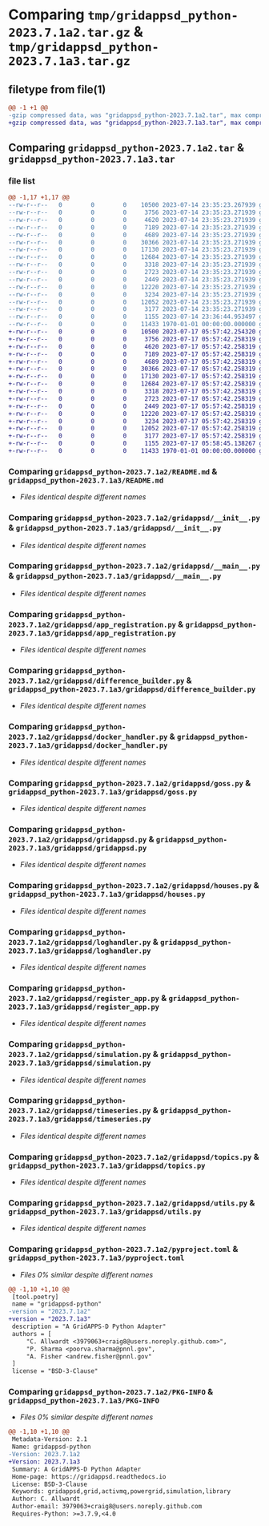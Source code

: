 # Comparing `tmp/gridappsd_python-2023.7.1a2.tar.gz` & `tmp/gridappsd_python-2023.7.1a3.tar.gz`

## filetype from file(1)

```diff
@@ -1 +1 @@
-gzip compressed data, was "gridappsd_python-2023.7.1a2.tar", max compression
+gzip compressed data, was "gridappsd_python-2023.7.1a3.tar", max compression
```

## Comparing `gridappsd_python-2023.7.1a2.tar` & `gridappsd_python-2023.7.1a3.tar`

### file list

```diff
@@ -1,17 +1,17 @@
--rw-r--r--   0        0        0    10500 2023-07-14 23:35:23.267939 gridappsd_python-2023.7.1a2/README.md
--rw-r--r--   0        0        0     3756 2023-07-14 23:35:23.271939 gridappsd_python-2023.7.1a2/gridappsd/__init__.py
--rw-r--r--   0        0        0     4620 2023-07-14 23:35:23.271939 gridappsd_python-2023.7.1a2/gridappsd/__main__.py
--rw-r--r--   0        0        0     7189 2023-07-14 23:35:23.271939 gridappsd_python-2023.7.1a2/gridappsd/app_registration.py
--rw-r--r--   0        0        0     4689 2023-07-14 23:35:23.271939 gridappsd_python-2023.7.1a2/gridappsd/difference_builder.py
--rw-r--r--   0        0        0    30366 2023-07-14 23:35:23.271939 gridappsd_python-2023.7.1a2/gridappsd/docker_handler.py
--rw-r--r--   0        0        0    17130 2023-07-14 23:35:23.271939 gridappsd_python-2023.7.1a2/gridappsd/goss.py
--rw-r--r--   0        0        0    12684 2023-07-14 23:35:23.271939 gridappsd_python-2023.7.1a2/gridappsd/gridappsd.py
--rw-r--r--   0        0        0     3318 2023-07-14 23:35:23.271939 gridappsd_python-2023.7.1a2/gridappsd/houses.py
--rw-r--r--   0        0        0     2723 2023-07-14 23:35:23.271939 gridappsd_python-2023.7.1a2/gridappsd/loghandler.py
--rw-r--r--   0        0        0     2449 2023-07-14 23:35:23.271939 gridappsd_python-2023.7.1a2/gridappsd/register_app.py
--rw-r--r--   0        0        0    12220 2023-07-14 23:35:23.271939 gridappsd_python-2023.7.1a2/gridappsd/simulation.py
--rw-r--r--   0        0        0     3234 2023-07-14 23:35:23.271939 gridappsd_python-2023.7.1a2/gridappsd/timeseries.py
--rw-r--r--   0        0        0    12052 2023-07-14 23:35:23.271939 gridappsd_python-2023.7.1a2/gridappsd/topics.py
--rw-r--r--   0        0        0     3177 2023-07-14 23:35:23.271939 gridappsd_python-2023.7.1a2/gridappsd/utils.py
--rw-r--r--   0        0        0     1155 2023-07-14 23:36:44.953497 gridappsd_python-2023.7.1a2/pyproject.toml
--rw-r--r--   0        0        0    11433 1970-01-01 00:00:00.000000 gridappsd_python-2023.7.1a2/PKG-INFO
+-rw-r--r--   0        0        0    10500 2023-07-17 05:57:42.254320 gridappsd_python-2023.7.1a3/README.md
+-rw-r--r--   0        0        0     3756 2023-07-17 05:57:42.258319 gridappsd_python-2023.7.1a3/gridappsd/__init__.py
+-rw-r--r--   0        0        0     4620 2023-07-17 05:57:42.258319 gridappsd_python-2023.7.1a3/gridappsd/__main__.py
+-rw-r--r--   0        0        0     7189 2023-07-17 05:57:42.258319 gridappsd_python-2023.7.1a3/gridappsd/app_registration.py
+-rw-r--r--   0        0        0     4689 2023-07-17 05:57:42.258319 gridappsd_python-2023.7.1a3/gridappsd/difference_builder.py
+-rw-r--r--   0        0        0    30366 2023-07-17 05:57:42.258319 gridappsd_python-2023.7.1a3/gridappsd/docker_handler.py
+-rw-r--r--   0        0        0    17130 2023-07-17 05:57:42.258319 gridappsd_python-2023.7.1a3/gridappsd/goss.py
+-rw-r--r--   0        0        0    12684 2023-07-17 05:57:42.258319 gridappsd_python-2023.7.1a3/gridappsd/gridappsd.py
+-rw-r--r--   0        0        0     3318 2023-07-17 05:57:42.258319 gridappsd_python-2023.7.1a3/gridappsd/houses.py
+-rw-r--r--   0        0        0     2723 2023-07-17 05:57:42.258319 gridappsd_python-2023.7.1a3/gridappsd/loghandler.py
+-rw-r--r--   0        0        0     2449 2023-07-17 05:57:42.258319 gridappsd_python-2023.7.1a3/gridappsd/register_app.py
+-rw-r--r--   0        0        0    12220 2023-07-17 05:57:42.258319 gridappsd_python-2023.7.1a3/gridappsd/simulation.py
+-rw-r--r--   0        0        0     3234 2023-07-17 05:57:42.258319 gridappsd_python-2023.7.1a3/gridappsd/timeseries.py
+-rw-r--r--   0        0        0    12052 2023-07-17 05:57:42.258319 gridappsd_python-2023.7.1a3/gridappsd/topics.py
+-rw-r--r--   0        0        0     3177 2023-07-17 05:57:42.258319 gridappsd_python-2023.7.1a3/gridappsd/utils.py
+-rw-r--r--   0        0        0     1155 2023-07-17 05:58:45.138267 gridappsd_python-2023.7.1a3/pyproject.toml
+-rw-r--r--   0        0        0    11433 1970-01-01 00:00:00.000000 gridappsd_python-2023.7.1a3/PKG-INFO
```

### Comparing `gridappsd_python-2023.7.1a2/README.md` & `gridappsd_python-2023.7.1a3/README.md`

 * *Files identical despite different names*

### Comparing `gridappsd_python-2023.7.1a2/gridappsd/__init__.py` & `gridappsd_python-2023.7.1a3/gridappsd/__init__.py`

 * *Files identical despite different names*

### Comparing `gridappsd_python-2023.7.1a2/gridappsd/__main__.py` & `gridappsd_python-2023.7.1a3/gridappsd/__main__.py`

 * *Files identical despite different names*

### Comparing `gridappsd_python-2023.7.1a2/gridappsd/app_registration.py` & `gridappsd_python-2023.7.1a3/gridappsd/app_registration.py`

 * *Files identical despite different names*

### Comparing `gridappsd_python-2023.7.1a2/gridappsd/difference_builder.py` & `gridappsd_python-2023.7.1a3/gridappsd/difference_builder.py`

 * *Files identical despite different names*

### Comparing `gridappsd_python-2023.7.1a2/gridappsd/docker_handler.py` & `gridappsd_python-2023.7.1a3/gridappsd/docker_handler.py`

 * *Files identical despite different names*

### Comparing `gridappsd_python-2023.7.1a2/gridappsd/goss.py` & `gridappsd_python-2023.7.1a3/gridappsd/goss.py`

 * *Files identical despite different names*

### Comparing `gridappsd_python-2023.7.1a2/gridappsd/gridappsd.py` & `gridappsd_python-2023.7.1a3/gridappsd/gridappsd.py`

 * *Files identical despite different names*

### Comparing `gridappsd_python-2023.7.1a2/gridappsd/houses.py` & `gridappsd_python-2023.7.1a3/gridappsd/houses.py`

 * *Files identical despite different names*

### Comparing `gridappsd_python-2023.7.1a2/gridappsd/loghandler.py` & `gridappsd_python-2023.7.1a3/gridappsd/loghandler.py`

 * *Files identical despite different names*

### Comparing `gridappsd_python-2023.7.1a2/gridappsd/register_app.py` & `gridappsd_python-2023.7.1a3/gridappsd/register_app.py`

 * *Files identical despite different names*

### Comparing `gridappsd_python-2023.7.1a2/gridappsd/simulation.py` & `gridappsd_python-2023.7.1a3/gridappsd/simulation.py`

 * *Files identical despite different names*

### Comparing `gridappsd_python-2023.7.1a2/gridappsd/timeseries.py` & `gridappsd_python-2023.7.1a3/gridappsd/timeseries.py`

 * *Files identical despite different names*

### Comparing `gridappsd_python-2023.7.1a2/gridappsd/topics.py` & `gridappsd_python-2023.7.1a3/gridappsd/topics.py`

 * *Files identical despite different names*

### Comparing `gridappsd_python-2023.7.1a2/gridappsd/utils.py` & `gridappsd_python-2023.7.1a3/gridappsd/utils.py`

 * *Files identical despite different names*

### Comparing `gridappsd_python-2023.7.1a2/pyproject.toml` & `gridappsd_python-2023.7.1a3/pyproject.toml`

 * *Files 0% similar despite different names*

```diff
@@ -1,10 +1,10 @@
 [tool.poetry]
 name = "gridappsd-python"
-version = "2023.7.1a2"
+version = "2023.7.1a3"
 description = "A GridAPPS-D Python Adapter"
 authors = [
     "C. Allwardt <3979063+craig8@users.noreply.github.com>",
     "P. Sharma <poorva.sharma@pnnl.gov",
     "A. Fisher <andrew.fisher@pnnl.gov"
 ]
 license = "BSD-3-Clause"
```

### Comparing `gridappsd_python-2023.7.1a2/PKG-INFO` & `gridappsd_python-2023.7.1a3/PKG-INFO`

 * *Files 0% similar despite different names*

```diff
@@ -1,10 +1,10 @@
 Metadata-Version: 2.1
 Name: gridappsd-python
-Version: 2023.7.1a2
+Version: 2023.7.1a3
 Summary: A GridAPPS-D Python Adapter
 Home-page: https://gridappsd.readthedocs.io
 License: BSD-3-Clause
 Keywords: gridappsd,grid,activmq,powergrid,simulation,library
 Author: C. Allwardt
 Author-email: 3979063+craig8@users.noreply.github.com
 Requires-Python: >=3.7.9,<4.0
```

